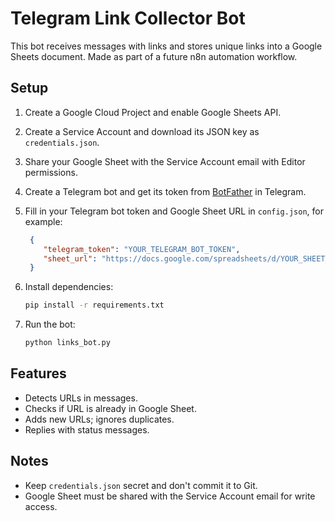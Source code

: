 # Telegram Link Collector Bot

This bot receives messages with links and stores unique links into a Google Sheets document.
Made as part of a future n8n automation workflow.

## Setup

1. Create a Google Cloud Project and enable Google Sheets API.  
2. Create a Service Account and download its JSON key as `credentials.json`.  
3. Share your Google Sheet with the Service Account email with Editor permissions.  
4. Create a Telegram bot and get its token from [BotFather](https://t.me/BotFather) in Telegram.  
5. Fill in your Telegram bot token and Google Sheet URL in `config.json`, for example:
   
   ```json
    {
       "telegram_token": "YOUR_TELEGRAM_BOT_TOKEN",
       "sheet_url": "https://docs.google.com/spreadsheets/d/YOUR_SHEET_ID/edit#gid=0"
    }
    ```
    
6. Install dependencies:
    
    ```bash
    pip install -r requirements.txt
    ```
    
7. Run the bot:
    
    ```bash
    python links_bot.py
    ```

## Features

- Detects URLs in messages.
- Checks if URL is already in Google Sheet.
- Adds new URLs; ignores duplicates.
- Replies with status messages.

## Notes

- Keep `credentials.json` secret and don't commit it to Git.
- Google Sheet must be shared with the Service Account email for write access.

